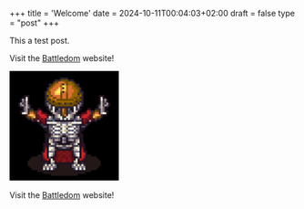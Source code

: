 +++
title = 'Welcome'
date = 2024-10-11T00:04:03+02:00
draft = false
type = "post"
+++

This a test post.

Visit the [Battledom](https://www.reddit.com/r/battledom/) website!

![Test image](../images/test.png "Test image")

Visit the [Battledom](https://www.reddit.com/r/battledom/) website!